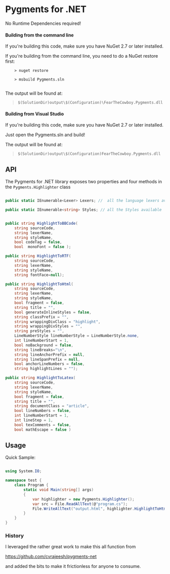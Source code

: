 # Pygments for .NET

No Runtime Dependencies required!


#### Building from the command line
If you're building this code, make sure you have NuGet 2.7 or later installed.

If you're building from the command line, you need to do a NuGet restore first:

```
	> nuget restore
	
	> msbuild Pygments.sln
   
```

The output will be found at:
> `$(SolutionDir)output\$(Configuration)\FearTheCowboy.Pygments.dll`

#### Building from Visual Studio
If you're building this code, make sure you have NuGet 2.7 or later installed.

Just open the Pygments.sln and build!

The output will be found at:
> `$(SolutionDir)output\$(Configuration)FearTheCowboy.Pygments.dll`


## API

The Pygments for .NET library exposes two properties and four methods in the `Pygments.Highlighter` class

``` csharp

public static IEnumerable<Lexer> Lexers; //  all the language lexers available

public static IEnumerable<string> Styles; // all the Styles available 


public string HighlightToBBCode(
	string sourceCode, 
	string lexerName, 
	string styleName, 
	bool codeTag = false, 
	bool  monoFont = false );

public string HighlightToRTF(
	string sourceCode, 
	string lexerName, 
	string styleName, 
	string fontFace=null);

public string HighlightToHtml(
	string sourceCode, 
	string lexerName, 
	string styleName, 
	bool fragment = false, 
	string title = "", 
	bool generateInlineStyles = false, 
	string classPrefix = "", 
    string wrappingDivClass = "highlight", 
    string wrappingDivStyles = "", 
    string preStyles = "", 
    LineNumberStyle lineNumberStyle = LineNumberStyle.none, 
    int lineNumberStart = 1, 
    bool noBackground = false,  
    string lineBreaks="\n", 
    string lineAnchorPrefix = null, 
    string lineSpanPrefix = null, 
    bool anchorLineNumbers = false, 
    string highlightLines = "");

public string HighlightToLatex(
	string sourceCode, 
	string lexerName, 
	string styleName, 
	bool fragment = false, 
	string title = "", 
	string documentClass = "article", 
	bool lineNumbers = false, 
	int lineNumberStart = 1, 
	int lineStep = 1, 
	bool texComments = false, 
	bool mathEscape = false ) 

```


## Usage

Quick Sample:

``` csharp

using System.IO;

namespace test {
    class Program {
        static void Main(string[] args)
        {
            var highlighter = new Pygments.Highlighter();
            var src = File.ReadAllText(@"program.cs");
            File.WriteAllText("output.html", highlighter.HighlightToHtml(src, "c#", "vs", highlightLines: "7 8 9 10"));
        }
    }
}


```


### History

I leveraged the rather great work to make this all function from

https://github.com/cvrajeesh/pygments-net

and added the bits to make it frictionless for anyone to consume.
